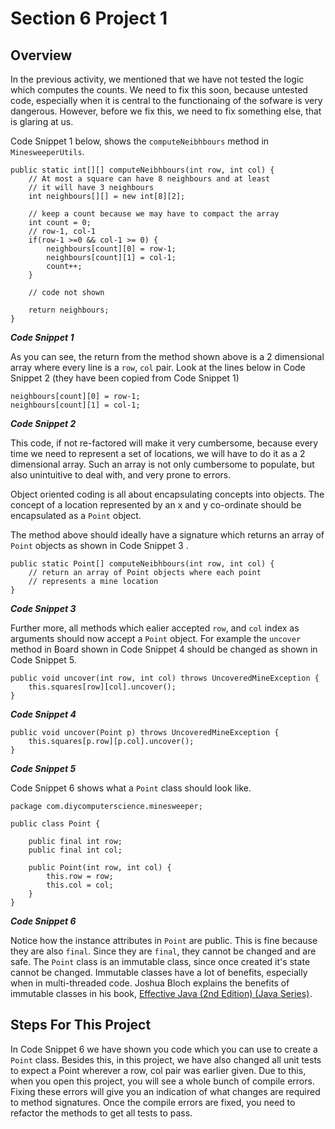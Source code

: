 <h1>Section 6 Project 1</h1>

<h2>Overview</h2>

In the previous activity, we mentioned that we have not tested the logic which computes the counts. We need to fix this soon, because untested code, especially when it is central to the functionaing of the sofware is very dangerous. However, before we fix this, we need to fix something else, that is glaring at us.

Code Snippet 1 below, shows the ```computeNeibhbours``` method in ```MinesweeperUtils```.
 
    public static int[][] computeNeibhbours(int row, int col) {
        // At most a square can have 8 neighbours and at least 
        // it will have 3 neighbours
        int neighbours[][] = new int[8][2]; 
        
        // keep a count because we may have to compact the array
        int count = 0; 
		// row-1, col-1
		if(row-1 >=0 && col-1 >= 0) {
			neighbours[count][0] = row-1;
			neighbours[count][1] = col-1;
			count++;
		}
        
        // code not shown
        
        return neighbours;
    }

_**Code Snippet 1**_

As you can see, the return from the method shown above is a 2 dimensional array where every line is a ```row```, ```col``` pair.  Look at the lines below in Code Snippet 2 (they have been copied from Code Snippet 1)

    neighbours[count][0] = row-1;
    neighbours[count][1] = col-1;

_**Code Snippet 2**_


This code, if not re-factored will make it very cumbersome, because every time we need to represent a set of locations, we will have to do it as a 2 dimensional array. Such an array is not only cumbersome to populate, but also unintuitive to deal with, and very prone to errors.

Object oriented coding is all about encapsulating concepts into objects. The concept of a location represented by an x and y co-ordinate should be encapsulated as a ```Point``` object.

The method above should ideally have a signature which returns an array of ```Point``` objects as shown in Code Snippet 3
.

    public static Point[] computeNeibhbours(int row, int col) {
        // return an array of Point objects where each point 
        // represents a mine location
    }

_**Code Snippet 3**_

Further more, all methods which ealier accepted ```row```, and ```col``` index as arguments should now accept a ```Point``` object. For example the ```uncover``` method in Board shown in Code Snippet 4 should be changed as shown in Code Snippet 5.

    public void uncover(int row, int col) throws UncoveredMineException {
	    this.squares[row][col].uncover();
    }

_**Code Snippet 4**_


    public void uncover(Point p) throws UncoveredMineException {
	    this.squares[p.row][p.col].uncover();
    }

_**Code Snippet 5**_


Code Snippet 6 shows what a ```Point``` class should look like.

    package com.diycomputerscience.minesweeper;

    public class Point {

	    public final int row;
	    public final int col;
	
	    public Point(int row, int col) {
		    this.row = row;
		    this.col = col;
	    }
    }

_**Code Snippet 6**_

Notice how the instance attributes in ```Point``` are public. This is fine because they are also ```final```. Since they are ```final```, they cannot be changed and are safe. The ```Point``` class is an immutable class, since once created it's state cannot be changed. Immutable classes have a lot of benefits, especially when in multi-threaded code. Joshua Bloch explains the benefits of immutable classes in his book, <a href="http://www.amazon.com/gp/product/B000WJOUPA/ref=as_li_qf_sp_asin_tl?ie=UTF8&camp=1789&creative=9325&creativeASIN=B000WJOUPA&linkCode=as2&tag=adaplearonli-20">Effective Java (2nd Edition) (Java Series)</a><img src="http://www.assoc-amazon.com/e/ir?t=adaplearonli-20&l=as2&o=1&a=B000WJOUPA" width="1" height="1" border="0" alt="" style="border:none !important; margin:0px !important;" />.


<h2>Steps For This Project</h2>

In Code Snippet 6 we have shown you code which you can use to create a ```Point``` class. Besides this, in this project, we have also changed all unit tests to expect a Point wherever a row, col pair was earlier given. Due to this, when you open this project, you will see a whole bunch of compile errors. Fixing these errors will give you an indication of what changes are required to method signatures. Once the compile errors are fixed, you need to refactor the methods to get all tests to pass.
